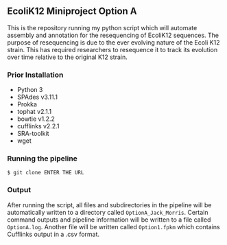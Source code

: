 ## EcoliK12 Miniproject Option A

This is the repository running my python script which will automate assembly and annotation for the resequencing of EcoliK12 sequences. The purpose of resequencing is due to the ever evolving nature of the Ecoli K12 strain. This has required researchers to resequence it to track its evolution over time relative to the original K12 strain. 

### Prior Installation ###
* Python 3
* SPAdes v3.11.1
* Prokka
* tophat v2.1.1
* bowtie v1.2.2
* cufflinks v2.2.1
* SRA-toolkit
* wget

### Running the pipeline ###
`$ git clone ENTER THE URL`


### Output ###
After running the script, all files and subdirectories in the pipeline will be automatically written to a directory called `OptionA_Jack_Morris`.
Certain command outputs and pipeline information will be written to a file called `OptionA.log`.
Another file will be written called `Option1.fpkm` which contains Cufflinks output in a .csv format.
